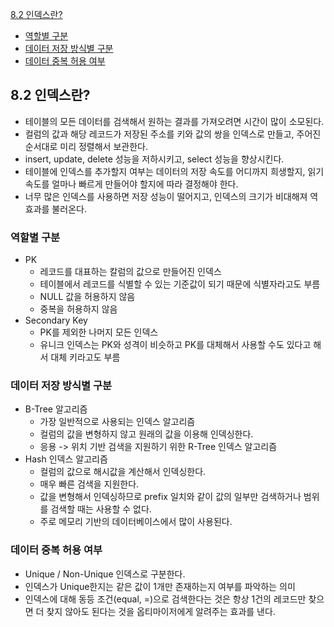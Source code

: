 [8.2 인덱스란?](#82-인덱스란)
- [역할별 구분](#역할별-구분)
- [데이터 저장 방식별 구분](#데이터-저장-방식별-구분)
- [데이터 중복 허용 여부](#데이터-중복-허용-여부)

## 8.2 인덱스란?
- 테이블의 모든 데이터를 검색해서 원하는 결과를 가져오려면 시간이 많이 소모된다.
- 컬럼의 값과 해당 레코드가 저장된 주소를 키와 값의 쌍을 인덱스로 만들고, 주어진 순서대로 미리 정렬해서 보관한다.
- insert, update, delete 성능을 저하시키고, select 성능을 향상시킨다.
- 테이블에 인덱스를 추가할지 여부는 데이터의 저장 속도를 어디까지 희생할지, 읽기 속도를 얼마나 빠르게 만들어야 할지에 따라 결정해야 한다.
- 너무 많은 인덱스를 사용하면 저장 성능이 떨어지고, 인덱스의 크기가 비대해져 역효과를 불러온다.

### 역할별 구분
- PK
    - 레코드를 대표하는 칼럼의 값으로 만들어진 인덱스
    - 테이블에서 레코드를 식별할 수 있는 기준값이 되기 때문에 식별자라고도 부름
    - NULL 값을 허용하지 않음
    - 중복을 허용하지 않음
- Secondary Key
    - PK를 제외한 나머지 모든 인덱스
    - 유니크 인덱스는 PK와 성격이 비슷하고 PK를 대체해서 사용할 수도 있다고 해서 대체 키라고도 부름

### 데이터 저장 방식별 구분
- B-Tree 알고리즘
    - 가장 일반적으로 사용되는 인덱스 알고리즘
    - 컬럼의 값을 변형하지 않고 원래의 값을 이용해 인덱싱한다.
    - 응용 -> 위치 기반 검색을 지원하기 위한 R-Tree 인덱스 알고리즘
- Hash 인덱스 알고리즘
    - 컬럼의 값으로 해시값을 계산해서 인덱싱한다.
    - 매우 빠른 검색을 지원한다.
    - 값을 변형해서 인덱싱하므로 prefix 일치와 같이 값의 일부만 검색하거나 범위를 검색할 때는 사용할 수 없다.
    - 주로 메모리 기반의 데이터베이스에서 많이 사용된다.

### 데이터 중복 허용 여부
- Unique / Non-Unique 인덱스로 구분한다.
- 인덱스가 Unique한지는 같은 값이 1개만 존재하는지 여부를 파악하는 의미
- 인덱스에 대해 동등 조건(equal, =)으로 검색한다는 것은 항상 1건의 레코드만 찾으면 더 찾지 않아도 된다는 것을 옵티마이저에게 알려주는 효과를 낸다.

